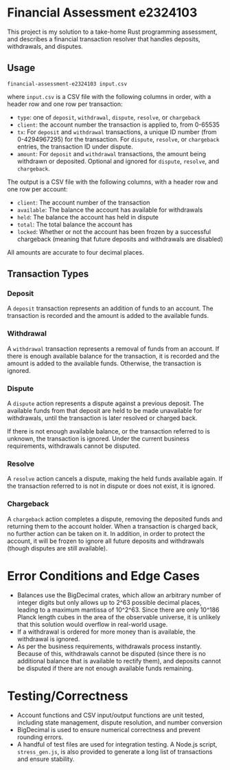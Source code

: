# Financial Assessment e2324103

This project is my solution to a take-home Rust programming assessment, and describes a financial
transaction resolver that handles deposits, withdrawals, and disputes.

## Usage

    financial-assessment-e2324103 input.csv

where `input.csv` is a CSV file with the following columns in order, with a header row
and one row per transaction:

- `type`: one of `deposit`, `withdrawal`, `dispute`, `resolve`, or `chargeback`
- `client`: the account number the transaction is applied to, from 0-65535
- `tx`: For `deposit` and `withdrawal` transactions, a unique ID number
  (from 0-4294967295) for the transaction. For `dispute`, `resolve`, or `chargeback`
  entries, the transaction ID under dispute.
- `amount`: For `deposit` and `withdrawal` transactions, the amount being withdrawn
  or deposited. Optional and ignored for `dispute`, `resolve`, and `chargeback`.

The output is a CSV file with the following columns, with a header row and one row
per account:
- `client`: The account number of the transaction
- `available`: The balance the account has available for withdrawals
- `held`: The balance the account has held in dispute
- `total`: The total balance the account has
- `locked`: Whether or not the account has been frozen by a successful chargeback
  (meaning that future deposits and withdrawals are disabled)

All amounts are accurate to four decimal places.

## Transaction Types

### Deposit

A `deposit` transaction represents an addition of funds to an account. The transaction
is recorded and the amount is added to the available funds.

### Withdrawal

A `withdrawal` transaction represents a removal of funds from an account. If there
is enough available balance for the transaction, it is recorded and the amount is
added to the available funds. Otherwise, the transaction is ignored.

### Dispute

A `dispute` action represents a dispute against a previous deposit. The available
funds from that deposit are held to be made unavailable for withdrawals, until the
transaction is later resolved or charged back.

If there is not enough available balance, or the transaction referred to is unknown,
the transaction is ignored. Under the current business requirements, withdrawals
cannot be disputed.

### Resolve

A `resolve` action cancels a dispute, making the held funds available again. If
the transaction referred to is not in dispute or does not exist, it is ignored.

### Chargeback

A `chargeback` action completes a dispute, removing the deposited funds and returning
them to the account holder. When a transaction is charged back, no further action
can be taken on it. In addition, in order to protect the account, it will be frozen
to ignore all future deposits and withdrawals (though disputes are still available).

# Error Conditions and Edge Cases

- Balances use the BigDecimal crates, which allow an arbitrary number of integer digits
  but only allows up to 2^63 possible decimal places, leading to a maximum mantissa
  of 10^2^63. Since there are only 10^186 Planck length cubes in the area of the observable
  universe, it is unlikely that this solution would overflow in real-world usage.
- If a withdrawal is ordered for more money than is available, the withdrawal is ignored.
- As per the business requirements, withdrawals process instantly. Because of this,
  withdrawals cannot be disputed (since there is no additional balance that is available
  to rectify them), and deposits cannot be disputed if there are not enough available
  funds remaining.

# Testing/Correctness

- Account functions and CSV input/output functions are unit tested, including
  state management, dispute resolution, and number conversion
- BigDecimal is used to ensure numerical correctness and prevent rounding errors.
- A handful of test files are used for integration testing. A Node.js script, `stress_gen.js`,
  is also provided to generate a long list of transactions and ensure stability.